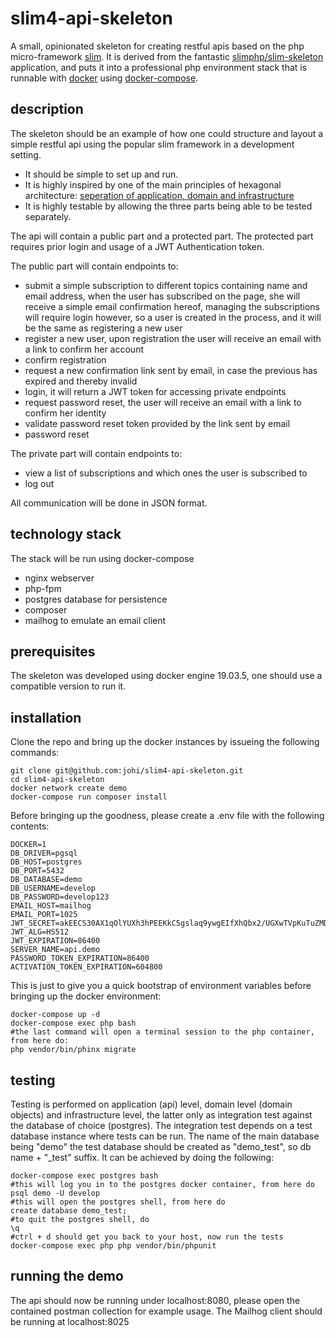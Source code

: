 # slim4-api-skeleton
A small, opinionated skeleton for creating restful apis based on the php micro-framework [slim](http://www.slimframework.com/).
It is derived from the fantastic [slimphp/slim-skeleton](https://github.com/slimphp/Slim-Skeleton) application, and puts it into a professional
php environment stack that is runnable with [docker](https://www.docker.com/why-docker) using [docker-compose](https://docs.docker.com/compose/).

## description
The skeleton should be an example of how one could structure and layout a simple restful api using the popular slim framework in a 
development setting. 
* It should be simple to set up and run. 
* It is highly inspired by one of the main principles of hexagonal architecture:
[seperation of application, domain and infrastructure](https://blog.octo.com/hexagonal-architecture-three-principles-and-an-implementation-example/#principles)
* It is highly testable by allowing the three parts being able to be tested separately.

The api will contain a public part and a protected part. The protected part requires prior login and usage of a JWT Authentication token.

The public part will contain endpoints to:
* submit a simple subscription to different topics containing name and email address, when the user has subscribed on the page, she will 
receive a simple email confirmation hereof, managing the subscriptions will require login however, so a user is created in the process,
and it will be the same as registering a new user
* register a new user, upon registration the user will receive an email with a link to confirm her account
* confirm registration
* request a new confirmation link sent by email, in case the previous has expired and thereby invalid
* login, it will return a JWT token for accessing private endpoints
* request password reset, the user will receive an email with a link to confirm her identity
* validate password reset token provided by the link sent by email
* password reset

The private part will contain endpoints to:
* view a list of subscriptions and which ones the user is subscribed to
* log out

All communication will be done in JSON format.

## technology stack
The stack will be run using docker-compose
* nginx webserver
* php-fpm
* postgres database for persistence
* composer
* mailhog to emulate an email client

## prerequisites
The skeleton was developed using docker engine 19.03.5, one should use a compatible version to run it.

## installation
Clone the repo and bring up the docker instances by issueing the following commands:

    git clone git@github.com:johi/slim4-api-skeleton.git
    cd slim4-api-skeleton
    docker network create demo
    docker-compose run composer install

Before bringing up the goodness, please create a .env file with the following contents:

    DOCKER=1
    DB_DRIVER=pgsql
    DB_HOST=postgres
    DB_PORT=5432
    DB_DATABASE=demo
    DB_USERNAME=develop
    DB_PASSWORD=develop123
    EMAIL_HOST=mailhog
    EMAIL_PORT=1025
    JWT_SECRET=akEECS30AX1qOlYUXh3hPEEKkC5gslaq9ywgEIfXhQbx2/UGXwTVpKuTuZMDDoIuQtncBnyA2Nn2jVvQ/cAJWQ==
    JWT_ALG=HS512
    JWT_EXPIRATION=86400
    SERVER_NAME=api.demo
    PASSWORD_TOKEN_EXPIRATION=86400
    ACTIVATION_TOKEN_EXPIRATION=604800

This is just to give you a quick bootstrap of environment variables before bringing up the docker environment:

    docker-compose up -d
    docker-compose exec php bash
    #the last command will open a terminal session to the php container, from here do:
    php vendor/bin/phinx migrate

## testing
Testing is performed on application (api) level, domain level (domain objects) and infrastructure level, the latter only
as integration test against the database of choice (postgres). The integration test depends on a test database instance 
where tests can be run. The name of the main database being "demo" the test database should be created as "demo_test",
so db name + "_test" suffix. It can be achieved by doing the following:

    docker-compose exec postgres bash
    #this will log you in to the postgres docker container, from here do
    psql demo -U develop
    #this will open the postgres shell, from here do
    create database demo_test;
    #to quit the postgres shell, do
    \q
    #ctrl + d should get you back to your host, now run the tests
    docker-compose exec php php vendor/bin/phpunit
    
## running the demo
The api should now be running under localhost:8080, please open the contained postman collection for example usage.
The Mailhog client should be running at localhost:8025
